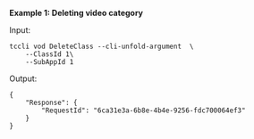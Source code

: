**Example 1: Deleting video category**



Input: 

```
tccli vod DeleteClass --cli-unfold-argument  \
    --ClassId 1\
    --SubAppId 1
```

Output: 
```
{
    "Response": {
        "RequestId": "6ca31e3a-6b8e-4b4e-9256-fdc700064ef3"
    }
}
```

